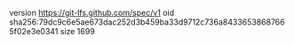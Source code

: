 version https://git-lfs.github.com/spec/v1
oid sha256:79dc9c6e5ae673dac252d3b459ba33d9712c736a84336538687665f02e3e0341
size 1699
